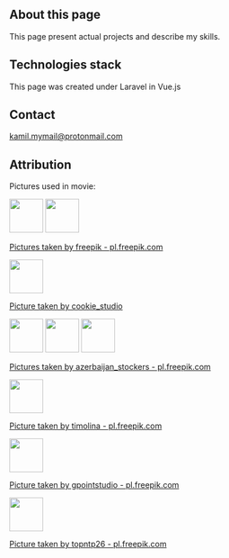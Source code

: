 ## About this page
This page present actual projects and describe my skills.
## Technologies stack
This page was created under Laravel in Vue.js
## Contact
kamil.mymail@protonmail.com
## Attribution
Pictures used in movie:

<img src="https://img.freepik.com/darmowe-zdjecie/wysoki-widok-smaczne-ciastko-i-widelec_23-2148718738.jpg" height="60" width="60">
<img src="https://img.freepik.com/darmowe-zdjecie/babeczki-czekoladowe_23-2148148800.jpg" height="60" width="60">

[Pictures taken by freepik - pl.freepik.com](https://pl.freepik.com/zdjęcia/jedzenie)

<img src="https://img.freepik.com/darmowe-zdjecie/rogaliki-z-cukrem-pudrem-na-szarym-stole_176420-298.jpg" height="60" width="60">

[Picture taken by cookie_studio](https://pl.freepik.com/zdjęcia/jedzenie)

<img src="https://img.freepik.com/darmowe-zdjecie/talerz-z-smacznymi-paleczkami-waflowymi-na-powierzchni-betonu_114579-5610.jpg" height="60" width="60">
<img src="https://img.freepik.com/darmowe-zdjecie/pyszne-gofry-z-ciemnej-czekolady-na-kamiennej-powierzchni_114579-56957.jpg" height="60" width="60">
<img src="https://img.freepik.com/darmowe-zdjecie/smaczne-domowe-ciasto-tiramisu_114579-85350.jpg" height="60" width="60">

[Pictures taken by azerbaijan_stockers - pl.freepik.com](https://pl.freepik.com/zdjęcia/jedzenie)

<img src="https://img.freepik.com/darmowe-zdjecie/apetyczna-serowa-zapiekanka-na-bielu-talerza-zakonczeniu-up_2829-19785.jpg" height="60" width="60">

[Picture taken by timolina - pl.freepik.com](https://pl.freepik.com/zdjęcia/jedzenie)

<img src="https://img.freepik.com/darmowe-zdjecie/ciasto-jablkowe-i-wykonane-z-pieczecia-milosci_329181-1062.jpg" height="60" width="60">

[Picture taken by gpointstudio - pl.freepik.com](https://pl.freepik.com/zdjęcia/jedzenie)

<img src="https://img.freepik.com/darmowe-zdjecie/czekoladowe-ciastko-fudge_1339-7272.jpg" height="60" width="60">

[Picture taken by topntp26 - pl.freepik.com](https://pl.freepik.com/zdjęcia/tlo)

